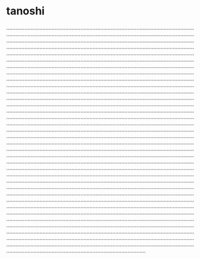 # tanoshi
................................................................................................................................................................................................................................................................................................................................................................................................................................................................................................................................................................................................................................................................................................................................................................................................................................................................................................................................................................................................................................................................................................................................................................................................................................................................................................................................................................................................................................................................................................................................................................................................................................................................................................................................................................................................................................................................................................................................................................................................................................................................................................................................................................................................................................................................................................................................................................................................................................................................................................................................................................................................................................................................................................................................................................................................................................................................................................................................................................................................................................................................................................................................................................................................................................................................................................................................................................................................................................................................................................................................................................................................................................................................................................................................................................................................................................................................................................................................................................................................................................................................................................................................................................................................................................................................................................................................................................................................................................................................................................................................................................................................................